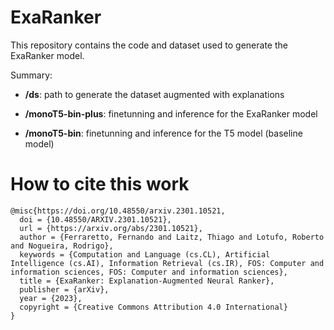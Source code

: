 # ExaRanker
This repository contains the code and dataset used to generate the ExaRanker model.

Summary:

* **/ds**: path to generate the dataset augmented with explanations

* **/monoT5-bin-plus**: finetunning and inference for the ExaRanker model

* **/monoT5-bin**: finetunning and inference for the T5 model (baseline model)


# How to cite this work
```
@misc{https://doi.org/10.48550/arxiv.2301.10521,
  doi = {10.48550/ARXIV.2301.10521},
  url = {https://arxiv.org/abs/2301.10521},
  author = {Ferraretto, Fernando and Laitz, Thiago and Lotufo, Roberto and Nogueira, Rodrigo},
  keywords = {Computation and Language (cs.CL), Artificial Intelligence (cs.AI), Information Retrieval (cs.IR), FOS: Computer and information sciences, FOS: Computer and information sciences},
  title = {ExaRanker: Explanation-Augmented Neural Ranker},
  publisher = {arXiv},
  year = {2023},  
  copyright = {Creative Commons Attribution 4.0 International}
}
```
